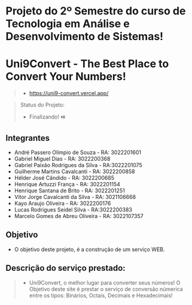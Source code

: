# Projeto do 2º Semestre do curso de Tecnologia em Análise e Desenvolvimento de Sistemas!
# Uni9Convert - The Best Place to Convert Your Numbers!

> + https://uni9-convert.vercel.app/

> Status do Projeto:
> + Finalizando! ⏯️
## Integrantes
- André Passero Olímpio de Souza - RA: 3022201601
- Gabriel Miguel Dias - RA: 3022200368
- Gabriel Paixão Rodrigues da Silva - RA:3022201075
- Guilherme Martins Cavalcanti - RA: 3022200858
- Hélder José Cândido - RA: 3022200685
- Henrique Artuzzi França - RA: 3022201154
- Henrique Santana de Brito - RA: 3022201251
- Vitor Jorge Cavalcanti da Silva - RA: 3021106668
- Kayo Araujo Oliveira - RA: 3022200176
- Lucas Rodrigues Seidel Silva - RA:3022200383
- Marcelo Gomes de Abreu Oliveira - RA: 3022107357

## Objetivo
- O objetivo deste projeto, é a construção de um serviço WEB.

## Descrição do serviço prestado:

> + Uni9Convert, o melhor lugar para converter seus números!
> O Objetivo deste site é prestar o serviço de conversão númerica entre os tipos: Binários, Octais, Decimais e Hexadecimais!
